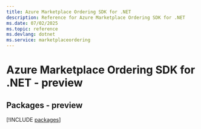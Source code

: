 ```yaml
---
title: Azure Marketplace Ordering SDK for .NET
description: Reference for Azure Marketplace Ordering SDK for .NET
ms.date: 07/02/2025
ms.topic: reference
ms.devlang: dotnet
ms.service: marketplaceordering
---
```

# Azure Marketplace Ordering SDK for .NET - preview
## Packages - preview
[!INCLUDE [packages](marketplace-ordering-index.md)]